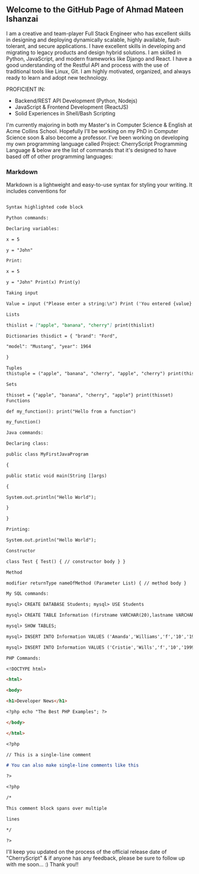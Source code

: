 ## Welcome to the GitHub Page of Ahmad Mateen Ishanzai

I am a creative and team-player Full Stack Engineer who has excellent skills in designing and deploying dynamically scalable, highly available, fault-tolerant, and secure applications. I have excellent skills in developing and migrating to legacy products and design hybrid solutions. I am skilled in Python, JavaScript, and modern frameworks like Django and React. I have a good understanding of the Restful API and process with the use of traditional tools like Linux, Git. I am highly motivated, organized, and always ready to learn and adopt new technology.

PROFICIENT IN:

* Backend/REST API Development (Python, Nodejs)
* JavaScript & Frontend Development (ReactJS)
* Solid Experiences in Shell/Bash Scripting

I'm currently majoring in both my Master's in Computer Science & English at Acme Collins School. Hopefully I'll be working on my PhD in Computer Science soon & also become a professor. I've been working on developing my own programming language called Project: CherryScript Programming Language & below are the list of commands that it's designed to have based off of other programming languages:

### Markdown

Markdown is a lightweight and easy-to-use syntax for styling your writing. It includes conventions for

```markdown of Project: CherryScript Programming Language 

Syntax highlighted code block

Python commands:

Declaring variables:

x = 5

y = "John"

Print:

x = 5

y = "John" Print(x) Print(y)

Taking input

Value = input ("Please enter a string:\n") Print ('You entered {value}')

Lists

thislist = ["apple", "banana", "cherry"] print(thislist) 

Dictionaries thisdict = { "brand": "Ford",

"model": "Mustang", "year": 1964

}

Tuples
thistuple = ("apple", "banana", "cherry", "apple", "cherry") print(thistuple)

Sets

thisset = {"apple", "banana", "cherry", "apple"} print(thisset)
Functions

def my_function(): print("Hello from a function") 

my_function() 

Java commands:

Declaring class:

public class MyFirstJavaProgram

{ 

public static void main(String []args)

{

System.out.println("Hello World");

}

}

Printing:

System.out.println("Hello World");

Constructor

class Test { Test() { // constructor body } }

Method

modifier returnType nameOfMethod (Parameter List) { // method body }

My SQL commands:

mysql> CREATE DATABASE Students; mysql> USE Students

mysql> CREATE TABLE Information (firstname VARCHAR(20),lastname VARCHAR(20),gender CHAR(1),grade INT(10), dob DATE);

mysql> SHOW TABLES;

mysql> INSERT INTO Information VALUES ('Amanda','Williams','f','10','1999-03-30'); mysql> INSERT INTO Information VALUES ('Peter','Williams','m','10','1998-03-15');

mysql> INSERT INTO Information VALUES ('Cristie','Wills','f','10','1999-02-05');

PHP Commands:

<!DOCTYPE html>

<html>

<body>

<h1>Developer News</h1>

<?php echo "The Best PHP Examples"; ?>

</body>

</html>

<?php

// This is a single-line comment

# You can also make single-line comments like this

?>

<?php

/*

This comment block spans over multiple

lines

*/

?>

```

I'll keep you updated on the process of the official release date of "CherryScript" & if anyone has any feedback, please be sure to follow up with me soon... :) Thank you!!

